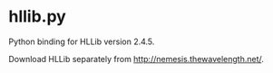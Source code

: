 # hllib.py
Python binding for HLLib version 2.4.5.

Download HLLib separately from http://nemesis.thewavelength.net/.
